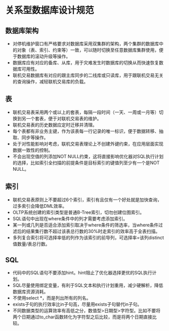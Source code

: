 
# 关系型数据库设计规范

## 数据库架构
- 对停机维护窗口有严格要求对数据库采用双集群的架构，两个集群的数据库中的对象（表、索引、约束等）一致，可以随时切换至任意数据库集群使用，便于数据库的滚动升级等操作。
- 数据库应有对应的备库、从库，用于灾难发生时数据库的切换从而快速恢复数据库可用性。
- 联机交易数据库有对应的跟主库同步的二线库或只读库，用于跟联机交易无关的查询操作，减轻联机交易库的负载。

## 表
- 联机交易表采用两个或以上的套表，每隔一段时间（一天、一周或一月等）切换到另一个套表，便于对联机交易表的维护。
- 联机交易表的历史数据应定时迁移并清理。
- 每个表都有非业务主键，作为该表每一行记录的唯一标识，便于数据转移、抽取、同步等操作。
- 处于对性能影响对考虑，联机交易表理论上不创建外键约束，在应用层面实现数据一致性的控制。
- 不会出现空值的列添加NOT NULL约束，这将直接影响优化器对SQL执行计划的选择，比如索引全扫描的前提条件是目标索引的键值列至少有一个是NOT NULL。

## 索引
- 联机交易表原则上不要超过6个索引，索引有且仅有一个好处就是加快查询，过多索引会降低DML效率。
- OLTP系统创建的索引类型是普通B-Tree索引，切勿创建位图索引。
- SQL语句中出现在where条件中的列才需要考虑添加索引。
- 某一列或几列是否适合添加索引取决于where条件的筛选率，当where条件过滤后的结果集行数不超过该表总行数的30%时走索引的效率高于全表扫描。
- 多列复合索引将可选择率低的列作为该索引的前导列，可选择率=该列distinct值数量/表总行数。


## SQL
- 代码中的SQL语句不要添加hint。hint阻止了优化器选择更优的SQL执行计划。
- SQL尽量使用绑定变量，有利于SQL文本和执行计划重用，减少硬解析，降低数据库资源消耗。
- 不使用select *，而是列出所有的列名。
- exists子句的执行效率比in子句高，尽量用exists子句替代in子句。
- 不同数据类型的运算效率有高低之分，数值型>日期型>字符型。比如不要将两个日期通过to_char函数转化为字符型之后比较，而是将两个日期直接比较。








